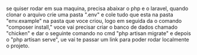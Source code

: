 se quiser rodar em sua maquina, precisa abaixar o php e o laravel, quando clonar o arquivo crie uma pasta ".env" e cole tudo que esta na pasta "env.example" na pasta que voce criou, logo em seguida da o comando "composer install," voce vai precisar criar o banco de dados chamado "chicken" e dar o seguinte comando no cmd "php artisan migrate" e depois o "php artisan serve",  ue vai te passar um link para poder rodar localmente o projeto.
